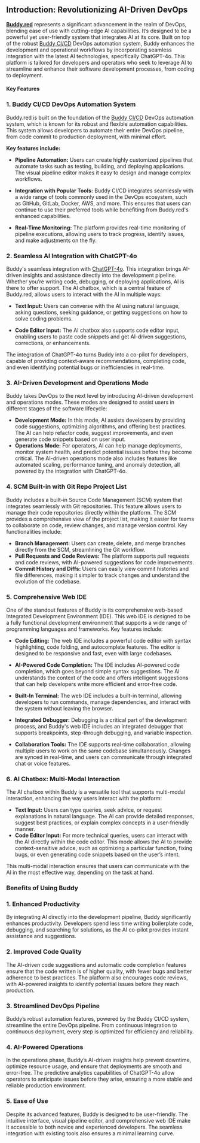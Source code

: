 ## Introduction: Revolutionizing AI-Driven DevOps

[**Buddy.red**](https://buddy.red) represents a significant advancement in the realm of DevOps, blending ease of use with cutting-edge AI capabilities. It’s designed to be a powerful yet user-friendly system that integrates AI at its core. Built on top of the robust [Buddy CI/CD](https://buddy.works) DevOps automation system, Buddy enhances the development and operational workflows by incorporating seamless integration with the latest AI technologies, specifically ChatGPT-4o. This platform is tailored for developers and operators who seek to leverage AI to streamline and enhance their software development processes, from coding to deployment.

#### Key Features

### 1. **Buddy CI/CD DevOps Automation System**

Buddy.red is built on the foundation of the [Buddy CI/CD](https://buddy.works) DevOps automation system, which is known for its robust and flexible automation capabilities. This system allows developers to automate their entire DevOps pipeline, from code commit to production deployment, with minimal effort. 

**Key features include:**

- **Pipeline Automation:** Users can create highly customized pipelines that automate tasks such as testing, building, and deploying applications. The visual pipeline editor makes it easy to design and manage complex workflows.

- **Integration with Popular Tools:** Buddy CI/CD integrates seamlessly with a wide range of tools commonly used in the DevOps ecosystem, such as GitHub, GitLab, Docker, AWS, and more. This ensures that users can continue to use their preferred tools while benefiting from Buddy.red's enhanced capabilities.

- **Real-Time Monitoring:** The platform provides real-time monitoring of pipeline executions, allowing users to track progress, identify issues, and make adjustments on the fly.

### 2. **Seamless AI Integration with ChatGPT-4o**

Buddy's seamless integration with [ChatGPT-4o](https://openai.com/index/hello-gpt-4o). This integration brings AI-driven insights and assistance directly into the development pipeline. Whether you’re writing code, debugging, or deploying applications, AI is there to offer support. The AI chatbox, which is a central feature of Buddy.red, allows users to interact with the AI in multiple ways:

- **Text Input:** Users can converse with the AI using natural language, asking questions, seeking guidance, or getting suggestions on how to solve coding problems.

- **Code Editor Input:** The AI chatbox also supports code editor input, enabling users to paste code snippets and get AI-driven suggestions, corrections, or enhancements.

The integration of ChatGPT-4o turns Buddy into a co-pilot for developers, capable of providing context-aware recommendations, completing code, and even identifying potential bugs or inefficiencies in real-time.

### 3. **AI-Driven Development and Operations Mode**

Buddy takes DevOps to the next level by introducing AI-driven development and operations modes. These modes are designed to assist users in different stages of the software lifecycle:

- **Development Mode:** In this mode, AI assists developers by providing code suggestions, optimizing algorithms, and offering best practices. The AI can help refactor code, suggest improvements, and even generate code snippets based on user input.
- **Operations Mode:** For operators, AI can help manage deployments, monitor system health, and predict potential issues before they become critical. The AI-driven operations mode also includes features like automated scaling, performance tuning, and anomaly detection, all powered by the integration with ChatGPT-4o.

### 4. **SCM Built-in with Git Repo Project List**

Buddy includes a built-in Source Code Management (SCM) system that integrates seamlessly with Git repositories. This feature allows users to manage their code repositories directly within the platform. The SCM provides a comprehensive view of the project list, making it easier for teams to collaborate on code, review changes, and manage version control. Key functionalities include:

- **Branch Management:** Users can create, delete, and merge branches directly from the SCM, streamlining the Git workflow.
- **Pull Requests and Code Reviews:** The platform supports pull requests and code reviews, with AI-powered suggestions for code improvements.
- **Commit History and Diffs:** Users can easily view commit histories and file differences, making it simpler to track changes and understand the evolution of the codebase.

### 5. **Comprehensive Web IDE**

One of the standout features of Buddy is its comprehensive web-based Integrated Development Environment (IDE). This web IDE is designed to be a fully functional development environment that supports a wide range of programming languages and frameworks. Key features include:

- **Code Editing:** The web IDE includes a powerful code editor with syntax highlighting, code folding, and autocomplete features. The editor is designed to be responsive and fast, even with large codebases.

- **AI-Powered Code Completion:** The IDE includes AI-powered code completion, which goes beyond simple syntax suggestions. The AI understands the context of the code and offers intelligent suggestions that can help developers write more efficient and error-free code.

- **Built-In Terminal:** The web IDE includes a built-in terminal, allowing developers to run commands, manage dependencies, and interact with the system without leaving the browser.

- **Integrated Debugger:** Debugging is a critical part of the development process, and Buddy's web IDE includes an integrated debugger that supports breakpoints, step-through debugging, and variable inspection.

- **Collaboration Tools:** The IDE supports real-time collaboration, allowing multiple users to work on the same codebase simultaneously. Changes are synced in real-time, and users can communicate through integrated chat or voice features.

### 6. **AI Chatbox: Multi-Modal Interaction**

The AI chatbox within Buddy is a versatile tool that supports multi-modal interaction, enhancing the way users interact with the platform:

- **Text Input:** Users can type queries, seek advice, or request explanations in natural language. The AI can provide detailed responses, suggest best practices, or explain complex concepts in a user-friendly manner.
- **Code Editor Input:** For more technical queries, users can interact with the AI directly within the code editor. This mode allows the AI to provide context-sensitive advice, such as optimizing a particular function, fixing bugs, or even generating code snippets based on the user’s intent.

This multi-modal interaction ensures that users can communicate with the AI in the most effective way, depending on the task at hand.

### Benefits of Using Buddy

### 1. **Enhanced Productivity**

By integrating AI directly into the development pipeline, Buddy significantly enhances productivity. Developers spend less time writing boilerplate code, debugging, and searching for solutions, as the AI co-pilot provides instant assistance and suggestions.

### 2. **Improved Code Quality**

The AI-driven code suggestions and automatic code completion features ensure that the code written is of higher quality, with fewer bugs and better adherence to best practices. The platform also encourages code reviews, with AI-powered insights to identify potential issues before they reach production.

### 3. **Streamlined DevOps Pipeline**

Buddy’s robust automation features, powered by the Buddy CI/CD system, streamline the entire DevOps pipeline. From continuous integration to continuous deployment, every step is optimized for efficiency and reliability.

### 4. **AI-Powered Operations**

In the operations phase, Buddy’s AI-driven insights help prevent downtime, optimize resource usage, and ensure that deployments are smooth and error-free. The predictive analytics capabilities of ChatGPT-4o allow operators to anticipate issues before they arise, ensuring a more stable and reliable production environment.

### 5. **Ease of Use**

Despite its advanced features, Buddy is designed to be user-friendly. The intuitive interface, visual pipeline editor, and comprehensive web IDE make it accessible to both novice and experienced developers. The seamless integration with existing tools also ensures a minimal learning curve.